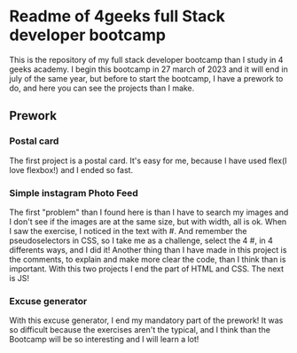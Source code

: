 <h1>Readme of 4geeks full Stack developer bootcamp</h1>
This is the repository of my full stack developer bootcamp than I study in 4 geeks academy. I begin this bootcamp in 27 march of 2023 and it will end in july of the same year, but before to start the bootcamp, I have a prework to do, and here you can see the projects than I make.
<h2>Prework</h2>
<h3>Postal card</h3>
The first project is a postal card. It's easy for me, because I have used flex(I love flexbox!) and I ended so fast.
<h3>Simple instagram Photo Feed</h3>
The first "problem" than I found here is than I have to search my images and I don't see if the images are at the same size, but with width, all is ok. 
When I saw the exercise, I noticed in the text with #. And remember the pseudoselectors in CSS, so I take me as a challenge, select the 4 #, in 4 differents ways, and I did it!
Another thing than I have made in this project is the comments, to explain and make more clear the code, than I think than is important.
With this two projects I end the part of HTML and CSS. The next is JS!
<h3>Excuse generator</h3>
With this excuse generator, I end my mandatory part of the prework! It was so difficult because the exercises aren't the typical, and I think than the Bootcamp will be so interesting and I will learn a lot!
